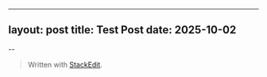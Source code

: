 ----------

## layout: post title: Test Post date: 2025-10-02
--


> Written with [StackEdit](https://stackedit.io/).
<!--stackedit_data:
eyJoaXN0b3J5IjpbLTQxOTM3OTA3OCw3MzA5OTgxMTZdfQ==
-->